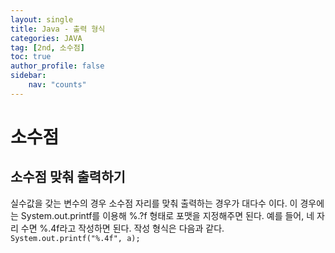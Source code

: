 ```yaml
---
layout: single
title: Java - 출력 형식
categories: JAVA
tag: [2nd, 소수점]
toc: true
author_profile: false
sidebar:
    nav: "counts"
---
```


# 소수점

## 소수점 맞춰 출력하기

실수값을 갖는 변수의 경우 소수점 자리를 맞춰 출력하는 경우가 대다수 이다. 
이 경우에는 System.out.printf를 이용해 %.?f 형태로 포맷을 지정해주면 된다.
예를 들어, 네 자리 수면 %.4f라고 작성하면 된다.
작성 형식은 다음과 같다.
`System.out.printf("%.4f", a);`

<br>
